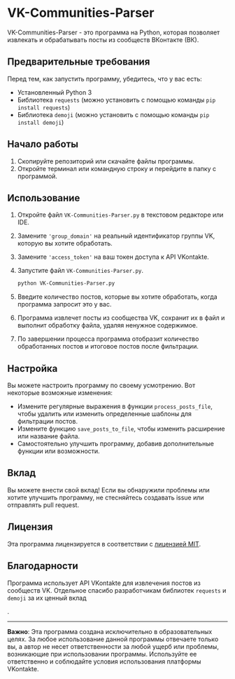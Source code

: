 # VK-Communities-Parser

VK-Communities-Parser - это программа на Python, которая позволяет извлекать и обрабатывать посты из сообществ ВКонтакте (ВК).

## Предварительные требования

Перед тем, как запустить программу, убедитесь, что у вас есть:

- Установленный Python 3
- Библиотека `requests` (можно установить с помощью команды `pip install requests`)
- Библиотека `demoji` (можно установить с помощью команды `pip install demoji`)

## Начало работы

1. Скопируйте репозиторий или скачайте файлы программы.
2. Откройте терминал или командную строку и перейдите в папку с программой.

## Использование

1. Откройте файл `VK-Communities-Parser.py` в текстовом редакторе или IDE.
2. Замените `'group_domain'` на реальный идентификатор группы VK, которую вы хотите обработать.
3. Замените `'access_token'` на ваш токен доступа к API VKontakte.
4. Запустите файл `VK-Communities-Parser.py`.

   ```bash
   python VK-Communities-Parser.py
   ```

5. Введите количество постов, которые вы хотите обработать, когда программа запросит это у вас.
6. Программа извлечет посты из сообщества VK, сохранит их в файл и выполнит обработку файла, удаляя ненужное содержимое.
7. По завершении процесса программа отобразит количество обработанных постов и итоговое постов после фильтрации.

## Настройка

Вы можете настроить программу по своему усмотрению. Вот некоторые возможные изменения:

- Измените регулярные выражения в функции `process_posts_file`, чтобы удалить или изменить определенные шаблоны для фильтрации постов.
- Измените функцию `save_posts_to_file`, чтобы изменить расширение или название файла.
- Самостоятельно улучшить программу, добавив дополнительные функции или возможности.

## Вклад

Вы можете внести свой вклад! Если вы обнаружили проблемы или хотите улучшить программу, не стесняйтесь создавать issue или отправлять pull request.

## Лицензия

Эта программа лицензируется в соответствии с [лицензией MIT](LICENSE).

## Благодарности

Программа использует API VKontakte для извлечения постов из сообществ VK. Отдельное спасибо разработчикам библиотек `requests` и `demoji` за их ценный вклад

.

---

**Важно**: Эта программа создана исключительно в образовательных целях. За любое использование данной программы отвечаете только вы, а автор не несет ответственности за любой ущерб или проблемы, возникающие при использовании программы. Используйте ее ответственно и соблюдайте условия использования платформы VKontakte.
